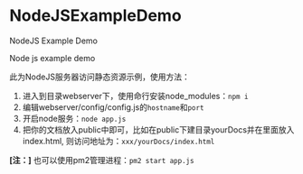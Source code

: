 # NodeJSExampleDemo
NodeJS Example Demo

Node js example demo

此为NodeJS服务器访问静态资源示例，使用方法：

1. 进入到目录webserver下，使用命行安装node_modules：`npm i`
1. 编辑webserver/config/config.js的`hostname`和`port`
1. 开启node服务：`node app.js`
1. 把你的文档放入public中即可，比如在public下建目录yourDocs并在里面放入index.html, 则访问地址为：`xxx/yourDocs/index.html`

**[注：]** 也可以使用pm2管理进程：`pm2 start app.js`
